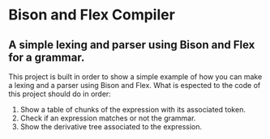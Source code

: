 # Bison and Flex Compiler
## A simple lexing and parser using Bison and Flex for a grammar.
This project is built in order to show a simple example of how you can make a lexing and a parser using Bison and Flex.
What is espected to the code of this project should do in order:
1. Show a table of chunks of the expression with its associated token.
2. Check if an expression matches or not the grammar.
3. Show the derivative tree associated to the expression.

